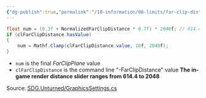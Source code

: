 ```yaml
---
{"dg-publish":true,"permalink":"/10-information/08-limits/far-clip-distance-render-distance/","created":"2024-04-06T16:02:31.419+07:00","updated":"2024-04-06T20:51:57.624+07:00"}
---
```


```csharp
float num = (0.3f + NormalizedFarClipDistance * 0.7f) * 2048f; // 614.4 - 2048(0 - 1)
if (clFarClipDistance.hasValue)
{
    num = Mathf.Clamp(clFarClipDistance.value, 16f, 2048f);
}
```
- `num` is the final *FarClipPlane* value
- `clFarClipDistance` is the command line "-FarClipDistance" value
**The in-game render distance slider ranges from 614.4 to 2048** 

Source: [SDG.Unturned/GraphicsSettings.cs](https://raw.githubusercontent.com/Unturned-Datamining/Unturned-Datamining/4559b157f74267d2921f195444d13de7de4febe7/Assembly-CSharp/SDG.Unturned/GraphicsSettings.cs) 